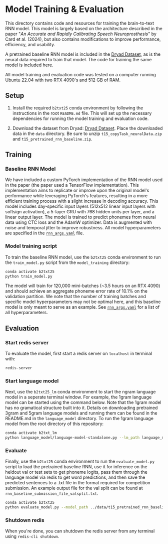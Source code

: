 # Model Training & Evaluation
This directory contains code and resources for training the brain-to-text RNN model. This model is largely based on the architecture described in the paper "*An Accurate and Rapidly Calibrating Speech Neuroprosthesis*" by Card et al. (2024), but also contains modifications to improve performance, efficiency, and usability.

A pretrained baseline RNN model is included in the [Dryad Dataset](https://datadryad.org/dataset/doi:10.5061/dryad.dncjsxm85), as is the neural data required to train that model. The code for training the same model is included here.

All model training and evaluation code was tested on a computer running Ubuntu 22.04 with two RTX 4090's and 512 GB of RAM.

## Setup
1. Install the required `b2txt25` conda environment by following the instructions in the root `README.md` file. This will set up the necessary dependencies for running the model training and evaluation code.

2. Download the dataset from Dryad: [Dryad Dataset](https://datadryad.org/dataset/doi:10.5061/dryad.dncjsxm85). Place the downloaded data in the `data` directory. Be sure to unzip `t15_copyTask_neuralData.zip` and `t15_pretrained_rnn_baseline.zip`.

## Training
### Baseline RNN Model
We have included a custom PyTorch implementation of the RNN model used in the paper (the paper used a TensorFlow implementation). This implementation aims to replicate or improve upon the original model's performance while leveraging PyTorch's features, resulting in a more efficient training process with a slight increase in decoding accuracy. This model includes day-specific input layers (512x512 linear input layers with softsign activation), a 5-layer GRU with 768 hidden units per layer, and a linear output layer. The model is trained to predict phonemes from neural data using CTC loss and the AdamW optimizer. Data is augmented with noise and temporal jitter to improve robustness. All model hyperparameters are specified in the [`rnn_args.yaml`](rnn_args.yaml) file.

### Model training script
To train the baseline RNN model, use the `b2txt25` conda environment to run the `train_model.py` script from the `model_training` directory:
```bash
conda activate b2txt25
python train_model.py
```
The model will train for 120,000 mini-batches (~3.5 hours on an RTX 4090) and should achieve an aggregate phoneme error rate of 10.1% on the validation partition. We note that the number of training batches and specific model hyperparameters may not be optimal here, and this baseline model is only meant to serve as an example. See [`rnn_args.yaml`](rnn_args.yaml) for a list of all hyperparameters.

## Evaluation
### Start redis server
To evaluate the model, first start a redis server on `localhost` in terminal with:
```bash
redis-server
```

### Start language model
Next, use the `b2txt25_lm` conda environment to start the ngram language model in a seperate terminal window. For example, the 1gram language model can be started using the command below. Note that the 1gram model has no gramatical structure built into it. Details on downloading pretrained 3gram and 5gram language models and running them can be found in the README.md in the `language_model` directory.
To run the 1gram language model from the root directory of this repository:
```bash
conda activate b2txt_lm
python language_model/language-model-standalone.py --lm_path language_model/pretrained_language_models/openwebtext_1gram_lm_sil --do_opt --nbest 100 --acoustic_scale 0.325 --blank_penalty 90 --alpha 0.55 --redis_ip localhost --gpu_number 0
```

### Evaluate
Finally, use the `b2txt25` conda environment to run the `evaluate_model.py` script to load the pretrained baseline RNN, use it for inference on the heldout val or test sets to get phoneme logits, pass them through the language model via redis to get word predictions, and then save the predicted sentences to a .txt file in the format required for competition submission. An example output file for the val split can be found at `rnn_baseline_submission_file_valsplit.txt`.
```bash
conda activate b2txt25
python evaluate_model.py --model_path ../data/t15_pretrained_rnn_baseline --data_dir ../data/t15_copyTask_neuralData --eval_type test --gpu_number 1
```

### Shutdown redis
When you're done, you can shutdown the redis server from any terminal using `redis-cli shutdown`.